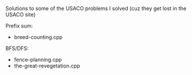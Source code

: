 Solutions to some of the USACO problems I solved (cuz they get lost in the USACO site)

Prefix sum:

- breed-counting.cpp

BFS/DFS:

- fence-planning.cpp
- the-great-revegetation.cpp
